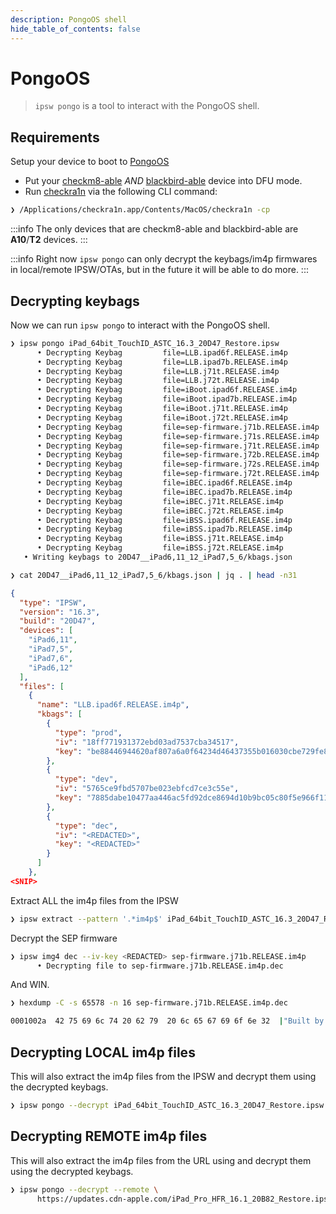 ```yaml
---
description: PongoOS shell
hide_table_of_contents: false
---
```


# PongoOS

> `ipsw pongo` is a tool to interact with the PongoOS shell.

## Requirements

Setup your device to boot to [PongoOS](https://github.com/checkra1n/PongoOS)

- Put your [checkm8-able](https://github.com/axi0mX/ipwndfu) *AND* [blackbird-able](https://www.theiphonewiki.com/wiki/Blackbird_Exploit) device into DFU mode.
- Run [checkra1n](https://checkra.in) via the following CLI command:

```bash
❯ /Applications/checkra1n.app/Contents/MacOS/checkra1n -cp
```

:::info
The only devices that are checkm8-able and blackbird-able are **A10**/**T2** devices.
:::

:::info
Right now `ipsw pongo` can only decrypt the keybags/im4p firmwares in local/remote IPSW/OTAs, but in the future it will be able to do more.
:::


## Decrypting keybags

Now we can run `ipsw pongo` to interact with the PongoOS shell.

```bash
❯ ipsw pongo iPad_64bit_TouchID_ASTC_16.3_20D47_Restore.ipsw
      • Decrypting Keybag         file=LLB.ipad6f.RELEASE.im4p
      • Decrypting Keybag         file=LLB.ipad7b.RELEASE.im4p
      • Decrypting Keybag         file=LLB.j71t.RELEASE.im4p
      • Decrypting Keybag         file=LLB.j72t.RELEASE.im4p
      • Decrypting Keybag         file=iBoot.ipad6f.RELEASE.im4p
      • Decrypting Keybag         file=iBoot.ipad7b.RELEASE.im4p
      • Decrypting Keybag         file=iBoot.j71t.RELEASE.im4p
      • Decrypting Keybag         file=iBoot.j72t.RELEASE.im4p
      • Decrypting Keybag         file=sep-firmware.j71b.RELEASE.im4p
      • Decrypting Keybag         file=sep-firmware.j71s.RELEASE.im4p
      • Decrypting Keybag         file=sep-firmware.j71t.RELEASE.im4p
      • Decrypting Keybag         file=sep-firmware.j72b.RELEASE.im4p
      • Decrypting Keybag         file=sep-firmware.j72s.RELEASE.im4p
      • Decrypting Keybag         file=sep-firmware.j72t.RELEASE.im4p
      • Decrypting Keybag         file=iBEC.ipad6f.RELEASE.im4p
      • Decrypting Keybag         file=iBEC.ipad7b.RELEASE.im4p
      • Decrypting Keybag         file=iBEC.j71t.RELEASE.im4p
      • Decrypting Keybag         file=iBEC.j72t.RELEASE.im4p
      • Decrypting Keybag         file=iBSS.ipad6f.RELEASE.im4p
      • Decrypting Keybag         file=iBSS.ipad7b.RELEASE.im4p
      • Decrypting Keybag         file=iBSS.j71t.RELEASE.im4p
      • Decrypting Keybag         file=iBSS.j72t.RELEASE.im4p
   • Writing keybags to 20D47__iPad6,11_12_iPad7,5_6/kbags.json
```   

```bash
❯ cat 20D47__iPad6,11_12_iPad7,5_6/kbags.json | jq . | head -n31
```

```json
{
  "type": "IPSW",
  "version": "16.3",
  "build": "20D47",
  "devices": [
    "iPad6,11",
    "iPad7,5",
    "iPad7,6",
    "iPad6,12"
  ],
  "files": [
    {
      "name": "LLB.ipad6f.RELEASE.im4p",
      "kbags": [
        {
          "type": "prod",
          "iv": "18ff771931372ebd03ad7537cba34517",
          "key": "be88446944620af807a6a0f64234d46437355b016030cbe729fe892e95283e29"
        },
        {
          "type": "dev",
          "iv": "5765ce9fbd5707be023ebfcd7ce3c55e",
          "key": "7885dabe10477aa446ac5fd92dce8694d10b9bc05c80f5e966f11a1a9377553f"
        },
        {
          "type": "dec",
          "iv": "<REDACTED>",
          "key": "<REDACTED>"
        }
      ]
    },
<SNIP>
```

Extract ALL the im4p files from the IPSW

```bash
❯ ipsw extract --pattern '.*im4p$' iPad_64bit_TouchID_ASTC_16.3_20D47_Restore.ipsw
```

Decrypt the SEP firmware

```bash
❯ ipsw img4 dec --iv-key <REDACTED> sep-firmware.j71b.RELEASE.im4p
      • Decrypting file to sep-firmware.j71b.RELEASE.im4p.dec
```

And WIN.

```bash
❯ hexdump -C -s 65578 -n 16 sep-firmware.j71b.RELEASE.im4p.dec

0001002a  42 75 69 6c 74 20 62 79  20 6c 65 67 69 6f 6e 32  |"Built by legion2"|
```

## Decrypting LOCAL im4p files

This will also extract the im4p files from the IPSW and decrypt them using the decrypted keybags.

```bash
❯ ipsw pongo --decrypt iPad_64bit_TouchID_ASTC_16.3_20D47_Restore.ipsw
```

## Decrypting REMOTE im4p files

This will also extract the im4p files from the URL using and decrypt them using the decrypted keybags.

```bash
❯ ipsw pongo --decrypt --remote \
      https://updates.cdn-apple.com/iPad_Pro_HFR_16.1_20B82_Restore.ipsw
```